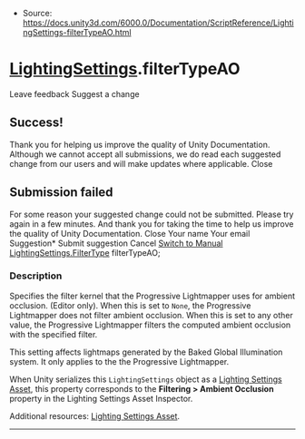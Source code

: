 * Source: https://docs.unity3d.com/6000.0/Documentation/ScriptReference/LightingSettings-filterTypeAO.html

#  [LightingSettings](https://docs.unity3d.com/6000.0/Documentation/ScriptReference/LightingSettings.html).filterTypeAO
Leave feedback
Suggest a change
## Success!
Thank you for helping us improve the quality of Unity Documentation. Although we cannot accept all submissions, we do read each suggested change from our users and will make updates where applicable.
Close
## Submission failed
For some reason your suggested change could not be submitted. Please <a>try again</a> in a few minutes. And thank you for taking the time to help us improve the quality of Unity Documentation.
Close
Your name Your email Suggestion* Submit suggestion
Cancel
[Switch to Manual](https://docs.unity3d.com/6000.0/Documentation/Manual/class-LightingSettings.html "Go to LightingSettings Component in the Manual")
[LightingSettings.FilterType](https://docs.unity3d.com/6000.0/Documentation/ScriptReference/LightingSettings.FilterType.html) filterTypeAO; 
### Description
Specifies the filter kernel that the Progressive Lightmapper uses for ambient occlusion. (Editor only).
When this is set to `None`, the Progressive Lightmapper does not filter ambient occlusion. When this is set to any other value, the Progressive Lightmapper filters the computed ambient occlusion with the specified filter.  
  
This setting affects lightmaps generated by the Baked Global Illumination system. It only applies to the the Progressive Lightmapper.  
  
When Unity serializes this `LightingSettings` object as a [Lighting Settings Asset](https://docs.unity3d.com/6000.0/Documentation/Manual/class-LightingSettings.html), this property corresponds to the **Filtering > Ambient Occlusion** property in the Lighting Settings Asset Inspector.  
  
Additional resources: [Lighting Settings Asset](https://docs.unity3d.com/6000.0/Documentation/Manual/class-LightingSettings.html).
* * *
